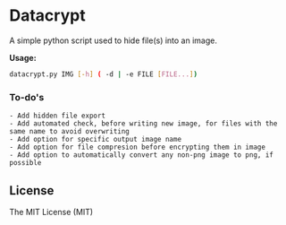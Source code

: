 # Datacrypt
A simple python script used to hide file(s) into an image.   

**Usage:** 
```sh
datacrypt.py IMG [-h] ( -d | -e FILE [FILE...])
```

### To-do's
    - Add hidden file export
    - Add automated check, before writing new image, for files with the same name to avoid overwriting
    - Add option for specific output image name
    - Add option for file compresion before encrypting them in image
    - Add option to automatically convert any non-png image to png, if possible

License
---
The MIT License (MIT)

